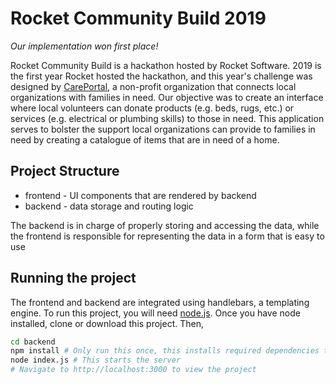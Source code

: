 # Rocket Community Build 2019

_Our implementation won first place!_

Rocket Community Build is a hackathon hosted by Rocket Software. 2019 is the first year Rocket hosted the hackathon, and this year's challenge was designed by [CarePortal](https://careportal.org), a non-profit organization that connects local organizations with families in need. Our objective was to create an interface where local volunteers can donate products (e.g. beds, rugs, etc.) or services (e.g. electrical or plumbing skills) to those in need. This application serves to bolster the support local organizations can provide to families in need by creating a catalogue of items that are in need of a home.

## Project Structure

- frontend - UI components that are rendered by backend
- backend  - data storage and routing logic

The backend is in charge of properly storing and accessing the data, while the frontend is responsible for representing the data in a form that is easy to use

## Running the project

The frontend and backend are integrated using handlebars, a templating engine. To run this project, you will need [node.js](https://nodejs.org/en/). Once you have node installed, clone or download this project. Then,

```bash
cd backend
npm install # Only run this once, this installs required dependencies to make the server functional
node index.js # This starts the server
# Navigate to http://localhost:3000 to view the project
```
